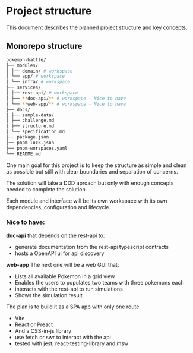 # Project structure

This document describes the planned project structure and key concepts.

## Monorepo structure

```bash
pokemon-battle/ 
├── modules/ 
│ ├── domain/ # workspace 
│ └── app/ # workspace 
│ └── infra/ # workspace 
├── services/ 
│ ├── rest-api/ # workspace 
│ ├── **doc-api/** # workspace - Nice to have 
│ └── **web-app/** # workspace - Nice to have 
├── docs/ 
│ ├── sample-data/ 
│ ├── challenge.md 
│ ├── structure.md 
│ └── specification.md 
├── package.json 
├── pnpm-lock.json 
├── pnpm-worspaces.yaml 
└── README.md 
```

One main goal for this project is to keep the structure as simple and clean as possible but still with clear boundaries and separation of concerns.

The solution will take a DDD aproach but only with enough concepts needed to complete the solution.

Each module and interface will be its own workspace with its own dependencies, configuration and lifecycle.

### Nice to have:

**doc-api** that depends on the rest-api to:

- generate documentation from the rest-api typescript contracts
- hosts a OpenAPI ui for api discovery

**web-app** The next one will be a web GUI that:

- Lists all available Pokemon in a grid view
- Enables the users to populates two teams with three pokemons each
- interacts with the rest-api to run simulations
- Shows the simulation result

The plan is to build it as a SPA app with only one route

- Vite
- React or Preact
- And a CSS-in-js library
- use fetch or swr to interact with the api
- tested with jest, react-testing-library and msw
